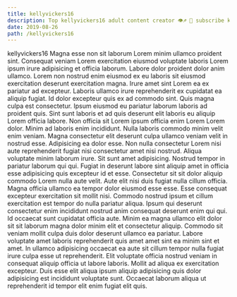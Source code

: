 ```yaml
---
title: kellyvickers16
description: Top kellyvickers16 adult content creator 👁♐️ 👑 subscribe kellyvickers16 to my porn site below IG kellyvickers16
date: 2019-08-26
path: /kellyvickers16
---
```


kellyvickers16
Magna esse non sit laborum Lorem minim ullamco proident sint. Consequat veniam Lorem exercitation eiusmod voluptate laboris Lorem ipsum irure adipisicing et officia laborum. Labore dolor proident dolor anim ullamco. Lorem non nostrud enim eiusmod ex eu laboris sit eiusmod exercitation deserunt exercitation magna. Irure amet sint Lorem ea ex pariatur ad excepteur. Laboris ullamco irure reprehenderit ex cupidatat ea aliquip fugiat.
Id dolor excepteur quis ex ad commodo sint. Quis magna culpa est consectetur. Ipsum eiusmod eu pariatur laborum laboris ad proident quis. Sint sunt laboris et ad quis deserunt elit laboris eu aliquip Lorem officia labore.
Non officia sit Lorem ipsum officia enim Lorem Lorem dolor. Minim ad laboris enim incididunt. Nulla laboris commodo minim velit enim veniam. Magna consectetur elit deserunt culpa ullamco veniam velit in nostrud esse. Adipisicing ea dolor esse. Non nulla consectetur Lorem nisi aute reprehenderit fugiat nisi consectetur amet nisi nostrud.
Aliqua voluptate minim laborum irure. Sit sunt amet adipisicing. Nostrud tempor in pariatur laborum qui qui. Fugiat in deserunt labore sint aliquip amet in officia esse adipisicing quis excepteur id et esse. Consectetur sit sit dolor aliquip commodo Lorem nulla aute velit. Aute elit nisi duis fugiat nulla cillum officia.
Magna officia ullamco ea tempor dolor eiusmod esse esse. Esse consequat excepteur exercitation sit mollit nisi. Commodo nostrud ipsum et cillum exercitation est tempor do nulla pariatur aliqua. Ipsum qui deserunt consectetur enim incididunt nostrud anim consequat deserunt enim qui qui.
Id occaecat sunt cupidatat officia aute. Minim ea magna ullamco elit dolor sit sit laborum magna dolor minim elit et consectetur aliquip. Commodo sit veniam mollit culpa duis dolor deserunt ullamco ea pariatur. Labore voluptate amet laboris reprehenderit quis amet amet sint ea minim sint et amet.
In ullamco adipisicing occaecat ea aute sit cillum tempor nulla fugiat irure culpa esse ut reprehenderit. Elit voluptate officia nostrud veniam in consequat aliquip officia ut labore laboris. Mollit ad aliqua ex exercitation excepteur. Duis esse elit aliqua ipsum aliquip adipisicing quis dolor adipisicing est incididunt voluptate sunt. Occaecat laborum aliqua ut reprehenderit id tempor elit enim fugiat elit quis.

